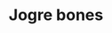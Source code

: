 ---
layout: item
title: Jogre bones
item-id: 3125
datatable: true
id: 3125
name: "Jogre bones"
members: true
lowalch: 0
highalch: 0
examine: "Fairly big bones which smell distinctly of Jogre."
monsters:
  - id: 2094
    name: "Jogre"
    members: true
    combat_level: 53
    wiki_url: "https://oldschool.runescape.wiki/w/Jogre#Normal"
    drops:
      - quantity: "1"
        rarity: 1
    image: "https://oldschool.runescape.wiki/images/thumb/7/71/Jogre.png/150px-Jogre.png?ee4ab"
  - id: 2234
    name: "Jogre"
    members: true
    combat_level: 58
    wiki_url: "https://oldschool.runescape.wiki/w/Jogre#GWD"
    drops:
      - quantity: "1"
        rarity: 1
    image: "https://oldschool.runescape.wiki/images/thumb/7/71/Jogre.png/150px-Jogre.png?ee4ab"
---